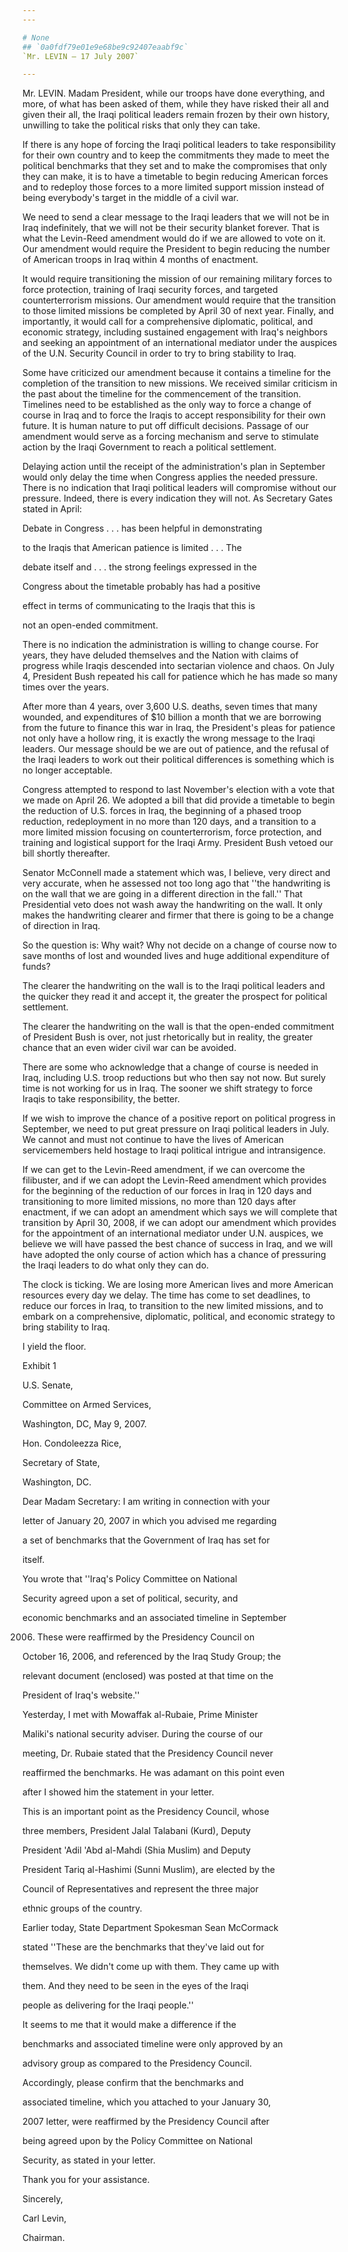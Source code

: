 ```yaml
---
---

# None
## `0a0fdf79e01e9e68be9c92407eaabf9c`
`Mr. LEVIN — 17 July 2007`

---
```



Mr. LEVIN. Madam President, while our troops have done everything, 
and more, of what has been asked of them, while they have risked their 
all and given their all, the Iraqi political leaders remain frozen by 
their own history, unwilling to take the political risks that only they 
can take.

If there is any hope of forcing the Iraqi political leaders to take 
responsibility for their own country and to keep the commitments they 
made to meet the political benchmarks that they set and to make the 
compromises that only they can make, it is to have a timetable to begin 
reducing American forces and to redeploy those forces to a more limited 
support mission instead of being everybody's target in the middle of a 
civil war.

We need to send a clear message to the Iraqi leaders that we will not 
be in Iraq indefinitely, that we will not be their security blanket 
forever. That is what the Levin-Reed amendment would do if we are 
allowed to vote on it. Our amendment would require the President to 
begin reducing the number of American troops in Iraq within 4 months of 
enactment.

It would require transitioning the mission of our remaining military 
forces to force protection, training of Iraqi security forces, and 
targeted counterterrorism missions. Our amendment would require that 
the transition to those limited missions be completed by April 30 of 
next year. Finally, and importantly, it would call for a comprehensive 
diplomatic, political, and economic strategy, including sustained 
engagement with Iraq's neighbors and seeking an appointment of an 
international mediator under the auspices of the U.N. Security Council 
in order to try to bring stability to Iraq.

Some have criticized our amendment because it contains a timeline for 
the completion of the transition to new missions. We received similar 
criticism in the past about the timeline for the commencement of the 
transition. Timelines need to be established as the only way to force a 
change of course in Iraq and to force the Iraqis to accept 
responsibility for their own future. It is human nature to put off 
difficult decisions. Passage of our amendment would serve as a forcing 
mechanism and serve to stimulate action by the Iraqi Government to 
reach a political settlement.



Delaying action until the receipt of the administration's plan in 
September would only delay the time when Congress applies the needed 
pressure. There is no indication that Iraqi political leaders will 
compromise without our pressure. Indeed, there is every indication they 
will not. As Secretary Gates stated in April:




 Debate in Congress . . . has been helpful in demonstrating 


 to the Iraqis that American patience is limited . . . The 


 debate itself and . . . the strong feelings expressed in the 


 Congress about the timetable probably has had a positive 


 effect in terms of communicating to the Iraqis that this is 


 not an open-ended commitment.


There is no indication the administration is willing to change 
course. For years, they have deluded themselves and the Nation with 
claims of progress while Iraqis descended into sectarian violence and 
chaos. On July 4, President Bush repeated his call for patience which 
he has made so many times over the years.

After more than 4 years, over 3,600 U.S. deaths, seven times that 
many wounded, and expenditures of $10 billion a month that we are 
borrowing from the future to finance this war in Iraq, the President's 
pleas for patience not only have a hollow ring, it is exactly the wrong 
message to the Iraqi leaders. Our message should be we are out of 
patience, and the refusal of the Iraqi leaders to work out their 
political differences is something which is no longer acceptable.

Congress attempted to respond to last November's election with a vote 
that we made on April 26. We adopted a bill that did provide a 
timetable to begin the reduction of U.S. forces in Iraq, the beginning 
of a phased troop reduction, redeployment in no more than 120 days, and 
a transition to a more limited mission focusing on counterterrorism, 
force protection, and training and logistical support for the Iraqi 
Army. President Bush vetoed our bill shortly thereafter.

Senator McConnell made a statement which was, I believe, very direct 
and very accurate, when he assessed not too long ago that ''the 
handwriting is on the wall that we are going in a different direction 
in the fall.'' That Presidential veto does not wash away the 
handwriting on the wall. It only makes the handwriting clearer and 
firmer that there is going to be a change of direction in Iraq.

So the question is: Why wait? Why not decide on a change of course 
now to save months of lost and wounded lives and huge additional 
expenditure of funds?

The clearer the handwriting on the wall is to the Iraqi political 
leaders and the quicker they read it and accept it, the greater the 
prospect for political settlement.

The clearer the handwriting on the wall is that the open-ended 
commitment of President Bush is over, not just rhetorically but in 
reality, the greater chance that an even wider civil war can be 
avoided.

There are some who acknowledge that a change of course is needed in 
Iraq, including U.S. troop reductions but who then say not now. But 
surely time is not working for us in Iraq. The sooner we shift strategy 
to force Iraqis to take responsibility, the better.

If we wish to improve the chance of a positive report on political 
progress in September, we need to put great pressure on Iraqi political 
leaders in July. We cannot and must not continue to have the lives of 
American servicemembers held hostage to Iraqi political intrigue and 
intransigence.

If we can get to the Levin-Reed amendment, if we can overcome the 
filibuster, and if we can adopt the Levin-Reed amendment which provides 
for the beginning of the reduction of our forces in Iraq in 120 days 
and transitioning to more limited missions, no more than 120 days after 
enactment, if we can adopt an amendment which says we will complete 
that transition by April 30, 2008, if we can adopt our amendment which 
provides for the appointment of an international mediator under U.N. 
auspices, we believe we will have passed the best chance of success in 
Iraq, and we will have adopted the only course of action which has a 
chance of pressuring the Iraqi leaders to do what only they can do.

The clock is ticking. We are losing more American lives and more 
American resources every day we delay. The time has come to set 
deadlines, to reduce our forces in Iraq, to transition to the new 
limited missions, and to embark on a comprehensive, diplomatic, 
political, and economic strategy to bring stability to Iraq.

I yield the floor.
















 Exhibit 1




























U.S. Senate,



















Committee on Armed Services,




















Washington, DC, May 9, 2007.


 Hon. Condoleezza Rice,


 Secretary of State,


 Washington, DC.



 Dear Madam Secretary: I am writing in connection with your 


 letter of January 20, 2007 in which you advised me regarding 


 a set of benchmarks that the Government of Iraq has set for 


 itself.



 You wrote that ''Iraq's Policy Committee on National 


 Security agreed upon a set of political, security, and 


 economic benchmarks and an associated timeline in September 


 2006. These were reaffirmed by the Presidency Council on 


 October 16, 2006, and referenced by the Iraq Study Group; the 


 relevant document (enclosed) was posted at that time on the 


 President of Iraq's website.''



 Yesterday, I met with Mowaffak al-Rubaie, Prime Minister 


 Maliki's national security adviser. During the course of our 


 meeting, Dr. Rubaie stated that the Presidency Council never 


 reaffirmed the benchmarks. He was adamant on this point even 


 after I showed him the statement in your letter.



 This is an important point as the Presidency Council, whose 


 three members, President Jalal Talabani (Kurd), Deputy 


 President 'Adil 'Abd al-Mahdi (Shia Muslim) and Deputy 


 President Tariq al-Hashimi (Sunni Muslim), are elected by the 


 Council of Representatives and represent the three major 


 ethnic groups of the country.



 Earlier today, State Department Spokesman Sean McCormack 


 stated ''These are the benchmarks that they've laid out for 


 themselves. We didn't come up with them. They came up with 


 them. And they need to be seen in the eyes of the Iraqi 


 people as delivering for the Iraqi people.''



 It seems to me that it would make a difference if the 


 benchmarks and associated timeline were only approved by an 


 advisory group as compared to the Presidency Council.



 Accordingly, please confirm that the benchmarks and 


 associated timeline, which you attached to your January 30, 


 2007 letter, were reaffirmed by the Presidency Council after 


 being agreed upon by the Policy Committee on National 


 Security, as stated in your letter.



 Thank you for your assistance.





 Sincerely,



























 Carl Levin,


 Chairman.